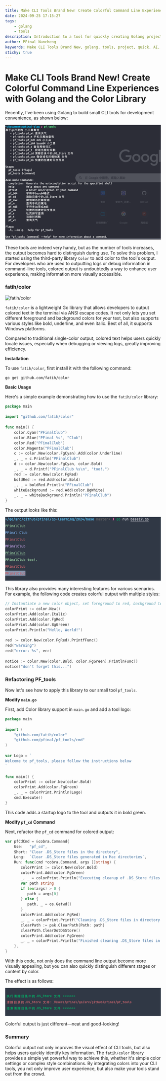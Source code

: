 ```yaml
---
title: Make CLI Tools Brand New! Create Colorful Command Line Experiences with Golang and the Color Library
date: 2024-09-25 17:15:27
tags:
    - golang
    - tools
description: Introduction to a tool for quickly creating Golang projects and enhancing CLI output with colors.
author: PFinal Nancheng
keywords: Make CLI Tools Brand New, golang, tools, project, quick, AI, color
sticky: true
---
```

# Make CLI Tools Brand New! Create Colorful Command Line Experiences with Golang and the Color Library

Recently, I've been using Golang to build small CLI tools for development convenience, as shown below:

![CLI Example](https://raw.githubusercontent.com/pfinal-nc/iGallery/master/blog/202408211037928.png)

These tools are indeed very handy, but as the number of tools increases, the output becomes hard to distinguish during use. To solve this problem, I started using the third-party library `Color` to add color to the tool's output. For developers who are used to outputting logs or debug information in command-line tools, colored output is undoubtedly a way to enhance user experience, making information more visually accessible.

### fatih/color

![fatih/color](https://user-images.githubusercontent.com/438920/96832689-03b3e000-13f4-11eb-9803-46f4c4de3406.jpg)

`fatih/color` is a lightweight Go library that allows developers to output colored text in the terminal via ANSI escape codes. It not only lets you set different foreground and background colors for your text, but also supports various styles like bold, underline, and even italic. Best of all, it supports Windows platforms.

Compared to traditional single-color output, colored text helps users quickly locate issues, especially when debugging or viewing logs, greatly improving efficiency.

**Installation**

To use `fatih/color`, first install it with the following command:

```shell
go get github.com/fatih/color
```

**Basic Usage**

Here's a simple example demonstrating how to use the `fatih/color` library:

```go
package main

import "github.com/fatih/color"

func main() {
    color.Cyan("PFinalClub")
    color.Blue("PFinal %s", "Club")
    color.Red("PFinalClub")
    color.Magenta("PFinalClub")
    c := color.New(color.FgCyan).Add(color.Underline)
    _, _ = c.Println("PFinalClub")
    d := color.New(color.FgCyan, color.Bold)
    _, _ = d.Printf("PFinalClub %s\n", "too!.")
    red := color.New(color.FgRed)
    boldRed := red.Add(color.Bold)
    _, _ = boldRed.Println("PFinalClub")
    whiteBackground := red.Add(color.BgWhite)
    _, _ = whiteBackground.Println("PFinalClub")
}
```

The output looks like this:

![Output Example](https://raw.githubusercontent.com/pfinal-nc/iGallery/master/blog/202409251017544.png)

This library also provides many interesting features for various scenarios. For example, the following code creates colorful output with multiple styles:

```go
// Instantiate a new color object, set foreground to red, background to green, and italic text
colorPrint := color.New()
colorPrint.Add(color.Italic)
colorPrint.Add(color.FgRed)
colorPrint.Add(color.BgGreen)
colorPrint.Println("Hello, World!")

red := color.New(color.FgRed).PrintfFunc()
red("warning")
red("error: %s", err)

notice := color.New(color.Bold, color.FgGreen).PrintlnFunc()
notice("don't forget this...")
```

### Refactoring PF_tools

Now let's see how to apply this library to our small tool `pf_tools`.

**Modify `main.go`**

First, add Color library support in `main.go` and add a tool logo:

```go
package main

import (
    "github.com/fatih/color"
    "github.com/pfinal/pf_tools/cmd"
)

var Logo = `
Welcome to pf_tools, please follow the instructions below
`

func main() {
    colorPrint := color.New(color.Bold)
    colorPrint.Add(color.FgGreen)
    _, _ = colorPrint.Println(Logo)
    cmd.Execute()
}
```

This code adds a startup logo to the tool and outputs it in bold green.

**Modify `pf_cd` Command**

Next, refactor the `pf_cd` command for colored output:

```go
var pfCdCmd = &cobra.Command{
    Use:   "pf_cd",
    Short: "Clear .DS_Store files in the directory",
    Long:  `Clear .DS_Store files generated in Mac directories`,
    Run: func(cmd *cobra.Command, args []string) {
       colorPrint := color.New(color.Bold)
       colorPrint.Add(color.FgGreen)
       _, _ = colorPrint.Println("Executing cleanup of .DS_Store files in the directory >>>>>>>")
       var path string
       if len(args) > 0 {
          path = args[0]
       } else {
          path, _ = os.Getwd()
       }
       colorPrint.Add(color.FgRed)
       _, _ = colorPrint.Printf("Cleaning .DS_Store files in directory: %s\n", path)
       clearPath := pak.ClearPath{Path: path}
       clearPath.ClearDotDSStore()
       colorPrint.Add(color.FgGreen)
       _, _ = colorPrint.Println("Finished cleaning .DS_Store files in the directory >>>>>>>")
    },
}
```

With this code, not only does the command line output become more visually appealing, but you can also quickly distinguish different stages or content by color.

The effect is as follows:

![Colored Output](https://raw.githubusercontent.com/pfinal-nc/iGallery/master/blog/202409251034711.png)

Colorful output is just different—neat and good-looking!

### Summary

Colorful output not only improves the visual effect of CLI tools, but also helps users quickly identify key information. The `fatih/color` library provides a simple yet powerful way to achieve this, whether it's simple color settings or complex style combinations. By integrating colors into your CLI tools, you not only improve user experience, but also make your tools stand out from the crowd. 